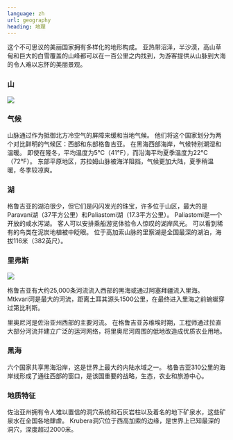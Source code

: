 ```yaml
---
language: zh
url: geography
heading: 地理
---
```

<div class="row content-row"><!-- 868 (1)-->

</div>

<div class="row content-row"><!-- 869 (2)-->
<div class="col-xs-12"><!-- 1191 -->

这个不可思议的美丽国家拥有多样化的地形构成。 亚热带沼泽，半沙漠，高山草甸和巨大的白雪覆盖的山峰都可以在一百公里之内找到，为游客提供从山脉到大海的令人难以忘怀的美丽景观。

</div>

</div>

<div class="row content-row"><!-- 870 (3)-->
<div class="col-xs-12 col-sm-6 col-md-6"><!-- 1192 -->

### 山


![](/library/content/img22.jpg)

### 气候


山脉通过作为抵御北方冷空气的屏障来缓和当地气候。 他们将这个国家划分为两个对比鲜明的气候区：西部和东部格鲁吉亚。 在黑海西部海岸，气候特别潮湿和温暖。 即使在隆冬，平均温度为5°C（41°F），而沿海平均夏季温度为22°C（72°F）。
东部平原地区，苏拉姆山脉被海洋阻挡，气候更加大陆，夏季稍温暖，冬季较凉爽。

### 湖


格鲁吉亚的湖泊很少，但它们是闪闪发光的珠宝，许多位于山区，最大的是Paravani湖（37平方公里）和Paliastomi湖（17.3平方公里）。 Paliastomi是一个开放的咸水泻湖。
客人可以安排乘船游览体验令人惊叹的湖岸风光。 可以看到稀有的鸟类在泥炭地植被中眨眼。 位于高加索山脉的里察湖是全国最深的湖泊，海拔116米（382英尺）。

</div>

<div class="col-xs-12 col-sm-6 col-md-6"><!-- 1193 -->

### 里弗斯


![](/library/content/img23.jpg)

格鲁吉亚有大约25,000条河流流入西部的黑海或通过阿塞拜疆流入里海。 Mtkvari河是最大的河流，距离土耳其源头1500公里，在最终进入里海之前蜿蜒穿过第比利斯。

里奥尼河是佐治亚州西部的主要河流。 在格鲁吉亚苏维埃时期，工程师通过拉直大部分河流并建立广泛的运河网络，将里奥尼河周围的低地改造成优质农业用地。

### 黑海


六个国家共享黑海沿岸，这是世界上最大的内陆水域之一。 格鲁吉亚310公里的海岸线形成了通往西部的窗口，是该国重要的战略，生态，农业和旅游中心。

### 地质特征


佐治亚州拥有令人难以置信的洞穴系统和石灰岩柱以及着名的地下矿泉水，这些矿泉水在全国各地肆虐。 Krubera洞穴位于西高加索的边缘，是世界上已知最深的洞穴，深度超过2000米。

</div>

</div>
